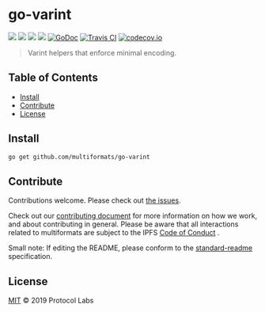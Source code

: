 # go-varint

[![](https://img.shields.io/badge/made%20by-Protocol%20Labs-blue.svg?style=flat-square)](https://protocol.ai)
[![](https://img.shields.io/badge/project-multiformats-blue.svg?style=flat-square)](https://github.com/multiformats/multiformats)
[![](https://img.shields.io/badge/freenode-%23ipfs-blue.svg?style=flat-square)](https://webchat.freenode.net/?channels=%23ipfs)
[![](https://img.shields.io/badge/readme%20style-standard-brightgreen.svg?style=flat-square)](https://github.com/RichardLitt/standard-readme)
[![GoDoc](https://godoc.org/github.com/multiformats/go-varint?status.svg)](https://godoc.org/github.com/multiformats/go-varint)
[![Travis CI](https://img.shields.io/travis/multiformats/go-varint.svg?style=flat-square&branch=master)](https://travis-ci.org/multiformats/go-varint)
[![codecov.io](https://img.shields.io/codecov/c/github/multiformats/go-varint.svg?style=flat-square&branch=master)](https://codecov.io/github/multiformats/go-varint?branch=master)

> Varint helpers that enforce minimal encoding.

## Table of Contents

- [Install](#install)
- [Contribute](#contribute)
- [License](#license)

## Install

```sh
go get github.com/multiformats/go-varint
```

## Contribute

Contributions welcome. Please check out [the issues](https://github.com/multiformats/go-multiaddr/issues).

Check out our [contributing document](https://github.com/multiformats/multiformats/blob/master/contributing.md) for more
information on how we work, and about contributing in general. Please be aware that all interactions related to
multiformats are subject to the IPFS [Code of Conduct](https://github.com/ipfs/community/blob/master/code-of-conduct.md)
.

Small note: If editing the README, please conform to
the [standard-readme](https://github.com/RichardLitt/standard-readme) specification.

## License

[MIT](LICENSE) © 2019 Protocol Labs
